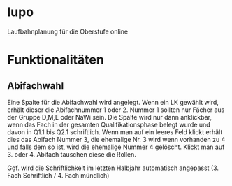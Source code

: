 # lupo
Laufbahnplanung für die Oberstufe online

# Funktionalitäten
## Abifachwahl
Eine Spalte für die Abifachwahl wird angelegt. Wenn ein LK gewählt wird, erhält dieser die Abifachnummer 1 oder 2. Nummer 1 sollten nur Fächer aus der Gruppe D,M,E oder NaWi sein. Die Spalte wird nur dann anklickbar, wenn das Fach 
in der gesamten Qualifikationsphase belegt wurde und davon in Q1.1 bis Q2.1 schriftlich. Wenn man auf ein leeres Feld klickt erhält dies das Abifach Nummer 3, die ehemalige Nr. 3 wird wenn vorhanden zu 4 und falls dem so ist, wird die ehemalige Nummer 4 gelöscht. Klickt man auf 3. oder 4. Abifach tauschen diese die Rollen.

Ggf. wird die Schriftlichkeit im letzten Halbjahr automatisch angepasst (3. Fach Schriftlich / 4. Fach mündlich)
